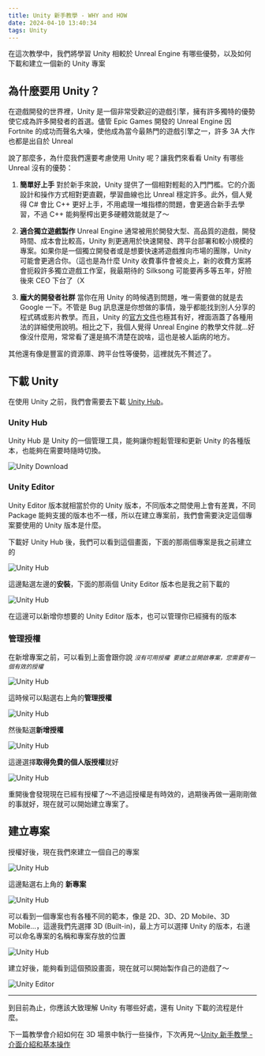 ```yaml
---
title: Unity 新手教學 - WHY and HOW
date: 2024-04-10 13:40:34
tags: Unity
---
```


在這次教學中，我們將學習 Unity 相較於 Unreal Engine 有哪些優勢，以及如何下載和建立一個新的 Unity 專案

## 為什麼要用 Unity？
在遊戲開發的世界裡，Unity 是一個非常受歡迎的遊戲引擎，擁有許多獨特的優勢使它成為許多開發者的首選。儘管 Epic Games 開發的 Unreal Engine 因 Fortnite 的成功而聲名大噪，使他成為當今最熱門的遊戲引擎之一，許多 3A 大作也都是出自於 Unreal

說了那麼多，為什麼我們還要考慮使用 Unity 呢？讓我們來看看 Unity 有哪些 Unreal 沒有的優勢：

1. **簡單好上手**
對於新手來說，Unity 提供了一個相對輕鬆的入門門檻。它的介面設計和操作方式相對更直觀，學習曲線也比 Unreal 穩定許多。此外，個人覺得 C# 會比 C++ 更好上手，不用處理一堆指標的問題，會更適合新手去學習，不過 C++ 能夠壓榨出更多硬體效能就是了～

2. **適合獨立遊戲製作**
Unreal Engine 通常被用於開發大型、高品質的遊戲，開發時間、成本會比較高，Unity 則更適用於快速開發、跨平台部署和較小規模的專案。如果你是一個獨立開發者或是想要快速將遊戲推向市場的團隊，Unity 可能會更適合你。（這也是為什麼 Unity 收費事件會被炎上，新的收費方案將會扼殺許多獨立遊戲工作室，我最期待的 Silksong 可能要再多等五年，好險後來 CEO 下台了（X

3. **龐大的開發者社群**
當你在用 Unity 的時候遇到問題，唯一需要做的就是去 Google 一下。不管是 Bug 訊息還是你想做的事情，幾乎都能找到別人分享的程式碼或影片教學。而且，Unity 的[官方文件](https://docs.unity3d.com/Manual/index.html)也極其有好，裡面涵蓋了各種用法的詳細使用說明。相比之下，我個人覺得 Unreal Engine 的教學文件就...好像沒什麼用，常常看了還是搞不清楚在說啥，這也是被人詬病的地方。

其他還有像是豐富的資源庫、跨平台性等優勢，這裡就先不贅述了。

## 下載 Unity
在使用 Unity 之前，我們會需要去下載 [Unity Hub](https://unity.com/download)。 

### Unity Hub
Unity Hub 是 Unity 的一個管理工具，能夠讓你輕鬆管理和更新 Unity 的各種版本，也能夠在需要時隨時切換。

![Unity Download](./images/unity-tutorial/UnityDownload.png)

### Unity Editor
Unity Editor 版本就相當於你的 Unity 版本，不同版本之間使用上會有差異，不同 Package 能夠支援的版本也不一樣，所以在建立專案前，我們會需要決定這個專案要使用的 Unity 版本是什麼。

下載好 Unity Hub 後，我們可以看到這個畫面，下面的那兩個專案是我之前建立的

![Unity Hub](./images/unity-tutorial/UnityHub.png)

這邊點選左邊的**安裝**，下面的那兩個 Unity Editor 版本也是我之前下載的

![Unity Hub](./images/unity-tutorial/UnityHub2.png)

在這邊可以新增你想要的 Unity Editor 版本，也可以管理你已經擁有的版本

### 管理授權
在新增專案之前，可以看到上面會跟你說 *`沒有可用授權 要建立並開啟專案，您需要有一個有效的授權`* 

![Unity Hub](./images/unity-tutorial/UnityHub3.png)

這時候可以點選右上角的**管理授權**

![Unity Hub](./images/unity-tutorial/UnityHub4.png)

然後點選**新增授權**

![Unity Hub](./images/unity-tutorial/UnityHub5.png)

這邊選擇**取得免費的個人版授權**就好

![Unity Hub](./images/unity-tutorial/UnityHub6.png)

重開後會發現現在已經有授權了～不過這授權是有時效的，過期後再做一遍剛剛做的事就好，現在就可以開始建立專案了。

## 建立專案 
授權好後，現在我們來建立一個自己的專案

![Unity Hub](./images/unity-tutorial/UnityHub7.png)

這邊點選右上角的 **新專案**

![Unity Hub](./images/unity-tutorial/UnityHub8.png)

可以看到一個專案也有各種不同的範本，像是 2D、3D、2D Mobile、3D Mobile...，這邊我們先選擇 3D (Built-in)，最上方可以選擇 Unity 的版本，右邊可以命名專案的名稱和專案存放的位置

![Unity Hub](./images/unity-tutorial/UnityHub9.png)

建立好後，能夠看到這個預設畫面，現在就可以開始製作自己的遊戲了～ 

![Unity Editor](./images/unity-tutorial/UnityEditor.png)

---

到目前為止，你應該大致理解 Unity 有哪些好處，還有 Unity 下載的流程是什麼。

下一篇教學會介紹如何在 3D 場景中執行一些操作，下次再見～[Unity 新手教學 - 介面介紹和基本操作](https://933yee.github.io/notes/2024/04/10/unity-tutorial-2/)

